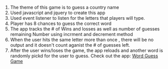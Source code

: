 1. The theme of this game is to guess a country name 
2. Used javascript and jquery to create this app
3. Used event listener  to listen for the letters that  players will type. 
4. Player has 8 chances to guess the correct word 
5. The app tracks the # of Wins and losses  as well as number of guesses remaining 
Number using incrment and decrement method 
6. When the user hits the same letter more than once , there will be no  output and  it doesn't count aganist the # of guesses left.
7. After the user wins/loses the game, the app   reloads and  another word is         randomly pickd for the user to guess. 
Check out the app:
[Word Guess Game](https://hallek7.github.io/hallek7-hallek7.github.io/Dev10-Program/Module-2_Assessment/index.html)
